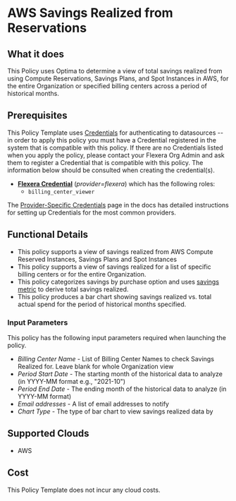 # AWS Savings Realized from Reservations

## What it does

This Policy uses Optima to determine a view of total savings realized from using Compute Reservations, Savings Plans, and Spot Instances in AWS, for the entire Organization or specified billing centers across a period of historical months.

## Prerequisites

This Policy Template uses [Credentials](https://docs.flexera.com/flexera/EN/Automation/ManagingCredentialsExternal.htm) for authenticating to datasources -- in order to apply this policy you must have a Credential registered in the system that is compatible with this policy. If there are no Credentials listed when you apply the policy, please contact your Flexera Org Admin and ask them to register a Credential that is compatible with this policy. The information below should be consulted when creating the credential(s).

- [**Flexera Credential**](https://docs.flexera.com/flexera/EN/Automation/ProviderCredentials.htm) (*provider=flexera*) which has the following roles:
  - `billing_center_viewer`

The [Provider-Specific Credentials](https://docs.flexera.com/flexera/EN/Automation/ProviderCredentials.htm) page in the docs has detailed instructions for setting up Credentials for the most common providers.

## Functional Details

- This policy supports a view of savings realized from AWS Compute Reserved Instances, Savings Plans and Spot Instances
- This policy supports a view of savings realized for a list of specific billing centers or for the entire Organization.
- This policy categorizes savings by purchase option and uses [savings metric](https://docs.flexera.com/flexera/EN/Optima/TabularView.htm#tabularview_2609086307_1192596) to derive total savings realized.
- This policy produces a bar chart showing savings realized vs. total actual spend for the period of historical months specified.

### Input Parameters

This policy has the following input parameters required when launching the policy.

- *Billing Center Name* - List of Billing Center Names to check Savings Realized for. Leave blank for whole Organization view
- *Period Start Date* - The starting month of the historical data to analyze (in YYYY-MM format e.g., "2021-10")
- *Period End Date* - The ending month of the historical data to analyze (in YYYY-MM format)
- *Email addresses* - A list of email addresses to notify
- *Chart Type* - The type of bar chart to view savings realized data by

## Supported Clouds

- AWS

## Cost

This Policy Template does not incur any cloud costs.
